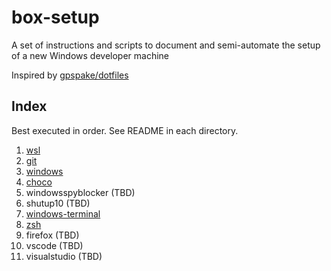 # box-setup

A set of instructions and scripts to document and semi-automate the setup of a new Windows developer machine

Inspired by [gpspake/dotfiles](https://github.com/gpspake/dotfiles)

## Index

Best executed in order. See README in each directory.

 1. [wsl](https://github.com/collinbarrett/box-setup/tree/master/wsl)
 2. [git](https://github.com/collinbarrett/box-setup/tree/master/git)
 3. [windows](https://github.com/collinbarrett/box-setup/tree/master/windows)
 4. [choco](https://github.com/collinbarrett/box-setup/tree/master/choco)
 5. windowsspyblocker (TBD)
 6. shutup10 (TBD)
 7. [windows-terminal](https://github.com/collinbarrett/box-setup/tree/master/windows-terminal)
 8. [zsh](https://github.com/collinbarrett/box-setup/tree/master/zsh)
 9. firefox (TBD)
 10. vscode (TBD)
 11. visualstudio (TBD)
